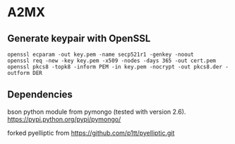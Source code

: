 A2MX
====

Generate keypair with OpenSSL
-----------------------------
    openssl ecparam -out key.pem -name secp521r1 -genkey -noout
    openssl req -new -key key.pem -x509 -nodes -days 365 -out cert.pem
    openssl pkcs8 -topk8 -inform PEM -in key.pem -nocrypt -out pkcs8.der -outform DER

Dependencies
------------
bson python module from pymongo (tested with version 2.6). https://pypi.python.org/pypi/pymongo/

forked pyelliptic from https://github.com/p1tt/pyelliptic.git
